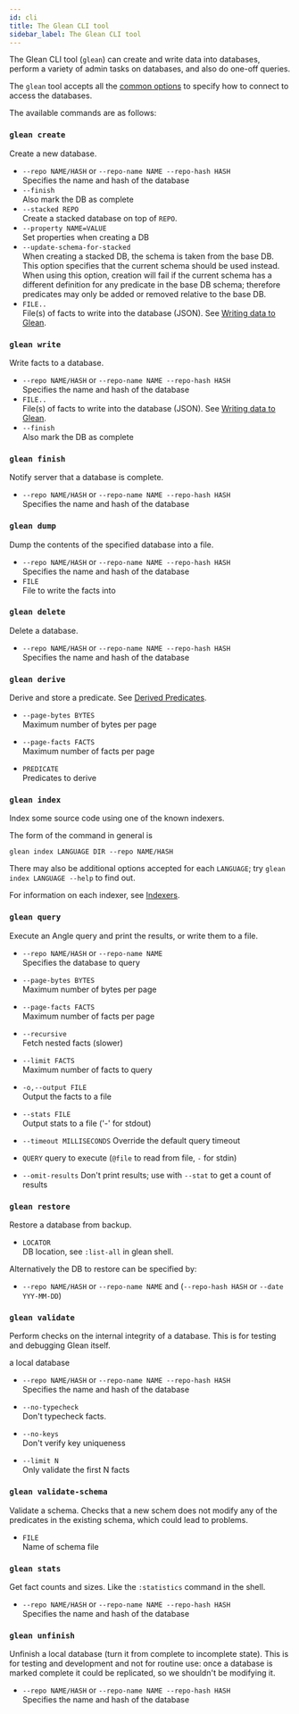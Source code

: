 ```yaml
---
id: cli
title: The Glean CLI tool
sidebar_label: The Glean CLI tool
---
```


The Glean CLI tool (`glean`) can create and write data into databases,
perform a variety of admin tasks on databases, and also do one-off
queries.

The `glean` tool accepts all the [common
options](./running.md#common-options) to specify how to connect to access
the databases.

The available commands are as follows:

### `glean create`

Create a new database.

* `--repo NAME/HASH` or `--repo-name NAME --repo-hash HASH`<br />
Specifies the name and hash of the database
* `--finish`<br />
Also mark the DB as complete
* `--stacked REPO`<br />
Create a stacked database on top of `REPO`.
* `--property NAME=VALUE`<br />
Set properties when creating a DB
* `--update-schema-for-stacked`<br />
When creating a stacked DB, the schema is taken from the base DB. This
option specifies that the current schema should be used instead. When
using this option, creation will fail if the current schema has
a different definition for any predicate in the base DB schema;
therefore predicates may only be added or removed relative to the base DB.
* `FILE..`<br />
File(s) of facts to write into the database (JSON). See [Writing data
to Glean](./write.md).

### `glean write`

Write facts to a database.

* `--repo NAME/HASH` or `--repo-name NAME --repo-hash HASH`<br />
Specifies the name and hash of the database
* `FILE..`<br />
File(s) of facts to write into the database (JSON). See [Writing data
to Glean](./write.md).
* `--finish`<br />
Also mark the DB as complete

### `glean finish`

Notify server that a database is complete.

* `--repo NAME/HASH` or `--repo-name NAME --repo-hash HASH`<br />
Specifies the name and hash of the database

### `glean dump`

Dump the contents of the specified database into a file.

* `--repo NAME/HASH` or `--repo-name NAME --repo-hash HASH`<br />
Specifies the name and hash of the database
* `FILE`<br />
File to write the facts into

### `glean delete`

Delete a database.

* `--repo NAME/HASH` or `--repo-name NAME --repo-hash HASH`<br />
Specifies the name and hash of the database

### `glean derive`

Derive and store a predicate. See [Derived Predicates](derived.md).

* `--page-bytes BYTES`<br />
Maximum number of bytes per page

* `--page-facts FACTS`<br />
Maximum number of facts per page

* `PREDICATE`<br />
Predicates to derive

### `glean index`

Index some source code using one of the known indexers.

The form of the command in general is

```
glean index LANGUAGE DIR --repo NAME/HASH
```

There may also be additional options accepted for each `LANGUAGE`; try
`glean index LANGUAGE --help` to find out.

For information on each indexer, see [Indexers](./indexer/intro.md).

### `glean query`

Execute an Angle query and print the results, or write them to a file.

* `--repo NAME/HASH` or `--repo-name NAME`<br />
Specifies the database to query

* `--page-bytes BYTES`<br />
Maximum number of bytes per page

* `--page-facts FACTS`<br />
Maximum number of facts per page

* `--recursive`<br />
Fetch nested facts (slower)

* `--limit FACTS`<br />
Maximum number of facts to query

* `-o,--output FILE`<br />
Output the facts to a file

* `--stats FILE`<br />
Output stats to a file ('-' for stdout)

* `--timeout MILLISECONDS`
Override the default query timeout

* `QUERY`
query to execute (`@file` to read from file, `-` for stdin)

* `--omit-results`
Don't print results; use with `--stat` to get a count of results

### `glean restore`

Restore a database from backup.

* `LOCATOR`<br />
DB location, see `:list-all` in glean shell.

Alternatively the DB to restore can be specified by:

* `--repo NAME/HASH` or `--repo-name NAME` and (`--repo-hash HASH` or `--date YYY-MM-DD`)

### `glean validate`

Perform checks on the internal integrity of a database. This is for
testing and debugging Glean itself.

 a local database

* `--repo NAME/HASH` or `--repo-name NAME --repo-hash HASH`<br />
Specifies the name and hash of the database

* `--no-typecheck`<br />
Don't typecheck facts.

* `--no-keys`<br />
Don't verify key uniqueness

* `--limit N`<br />
Only validate the first N facts

### `glean validate-schema`

Validate a schema. Checks that a new schem does not modify any of the
predicates in the existing schema, which could lead to problems.

* `FILE`<br />
Name of schema file

### `glean stats`

Get fact counts and sizes. Like the `:statistics` command in the shell.

* `--repo NAME/HASH` or `--repo-name NAME --repo-hash HASH`<br />
Specifies the name and hash of the database

### `glean unfinish`

Unfinish a local database (turn it from complete to incomplete
state). This is for testing and development and not for routine use:
once a database is marked complete it could be replicated, so we
shouldn't be modifying it.

* `--repo NAME/HASH` or `--repo-name NAME --repo-hash HASH`<br />
Specifies the name and hash of the database
